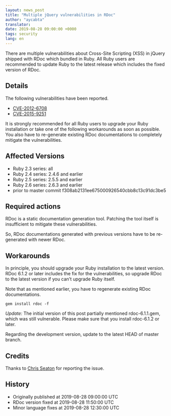 ```yaml
---
layout: news_post
title: "Multiple jQuery vulnerabilities in RDoc"
author: "aycabta"
translator:
date: 2019-08-28 09:00:00 +0000
tags: security
lang: en
---
```



There are multiple vulnerabilities about Cross-Site Scripting (XSS) in jQuery shipped with RDoc which bundled in Ruby.
All Ruby users are recommended to update Ruby to the latest release which includes the fixed version of RDoc.

## Details

The following vulnerabilities have been reported.

* [CVE-2012-6708](https://nvd.nist.gov/vuln/detail/CVE-2012-6708)
* [CVE-2015-9251](https://nvd.nist.gov/vuln/detail/CVE-2015-9251)

It is strongly recommended for all Ruby users to upgrade your Ruby installation or take one of the following workarounds as soon as possible.
You also have to re-generate existing RDoc documentations to completely mitigate the vulnerabilities.

## Affected Versions

* Ruby 2.3 series: all
* Ruby 2.4 series: 2.4.6 and earlier
* Ruby 2.5 series: 2.5.5 and earlier
* Ruby 2.6 series: 2.6.3 and earlier
* prior to master commit f308ab2131ee675000926540cbb8c13c91dc3be5

## Required actions

RDoc is a static documentation generation tool.
Patching the tool itself is insufficient to mitigate these vulnerabilities.

So, RDoc documentations generated with previous versions have to be re-generated with newer RDoc.

## Workarounds

In principle, you should upgrade your Ruby installation to the latest version.
RDoc 6.1.2 or later includes the fix for the vulnerabilities, so upgrade RDoc to the latest version if you can’t upgrade Ruby itself.

Note that as mentioned earlier, you have to regenerate existing RDoc documentations.

```
gem install rdoc -f
```

*Update:* The initial version of this post partially mentioned rdoc-6.1.1.gem, which was still vulnerable. Please make sure that you install rdoc-6.1.2 or later.

Regarding the development version, update to the latest HEAD of master branch.

## Credits

Thanks to [Chris Seaton](https://hackerone.com/chrisseaton) for reporting the issue.

## History

* Originally published at 2019-08-28 09:00:00 UTC
* RDoc version fixed at 2019-08-28 11:50:00 UTC
* Minor language fixes at 2019-08-28 12:30:00 UTC
